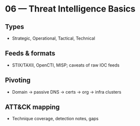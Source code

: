 # 06 — Threat Intelligence Basics

## Types
- Strategic, Operational, Tactical, Technical

## Feeds & formats
- STIX/TAXII, OpenCTI, MISP; caveats of raw IOC feeds

## Pivoting
- Domain → passive DNS → certs → org → infra clusters

## ATT&CK mapping
- Technique coverage, detection notes, gaps
